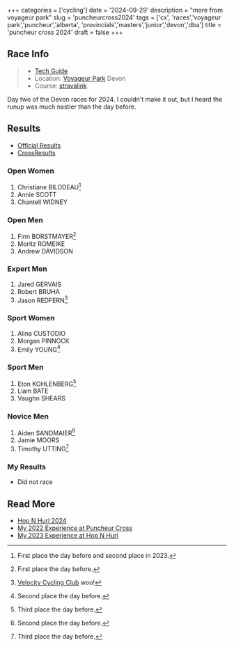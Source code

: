 +++
categories = ['cycling']
date = '2024-09-29'
description = "more from voyageur park"
slug = 'puncheurcross2024'
tags = ['cx', 'races','voyageur park','puncheur','alberta', 'provincials','masters','junior','devon','dba']
title = 'puncheur cross 2024'
draft = false
+++

## Race Info

> * [Tech Guide](https://www.albertabicycle.ab.ca/uploads/files/2024%20Documents/2024%20Tech%20Guides/2024PUNCHEURSept%206.pdf) 
> * Location: [Voyageur Park](../voyageurpark/) Devon
> * Course: [stravalink](http://www.strava.com/segments/37886098)


Day two of the Devon races for 2024. I couldn't make it out, but I heard the runup was much nastier than the day before.
## Results

* [Official Results](https://zone4.ca/register.asp?id=35972)
* [CrossResults](https://www.crossresults.com/race/12479)

### Open Women

1. Christiane BILODEAU[^1]
2. Annie SCOTT
3. Chantell WIDNEY

[^1]: First place the day before and second place in 2023.
### Open Men

1. Finn BORSTMAYER[^2]
2. Moritz ROMEIKE
3. Andrew DAVIDSON

[^2]: First place the day before.
### Expert Men

1. Jared GERVAIS
2. Robert BRUHA
3. Jason REDFERN[^3]

[^3]: [Velocity Cycling Club](../vcc/) woo!

### Sport Women

1. Alina CUSTODIO
2. Morgan PINNOCK
3. Emily YOUNG[^4]

[^4]: Second place the day before.
### Sport Men

1. Eton KOHLENBERG[^5]
2. Liam BATE
3. Vaughn SHEARS

[^5]: Third place the day before.
### Novice Men

1. Aiden SANDMAIER[^6]
2. Jamie MOORS
3. Timothy UTTING[^7]

[^6]: Second place the day before.
[^7]: Third place the day before.
### My Results

* Did not race

## Read More

* [Hop N Hurl 2024](../hopnhurl2024/)
* [My 2022 Experience at Puncheur Cross](../puncheurcross2022/)
* [My 2023 Experience at Hop N Hurl](../hopnhurl2023/)
